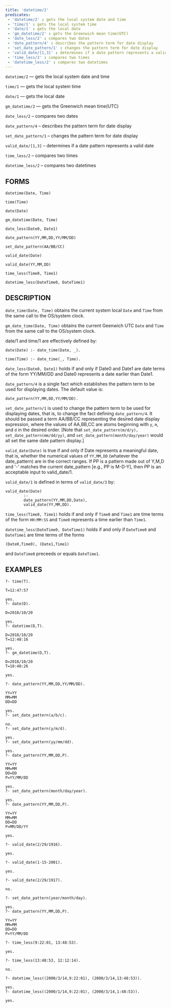 ```yaml
---
title: 'datetime/2'
predicates:
 - 'datetime/2' : gets the local system date and time
 - 'time/1' : gets the local system time
 - 'date/1' : gets the local date
 - 'gm_datetime/2' : gets the Greenwich mean time(UTC)
 - 'date_less/2' : compares two dates
 - 'date_pattern/4' : describes the pattern term for date display
 - 'set_date_pattern/1' : changes the pattern term for date display
 - 'valid_date/[1,3]' : determines if a date pattern represents a valid date
 - 'time_less/2' : compares two times
 - 'datetime_less/2' : compares two datetimes
---
```

`datetime/2` — gets the local system date and time

`time/1` — gets the local system time

`date/1` — gets the local date

`gm_datetime/2` — gets the Greenwich mean time(UTC)

`date_less/2` – compares two dates

`date_pattern/4` – describes the pattern term for date display

`set_date_pattern/1` – changes the pattern term for date display

`valid_date/[1,3]` – determines if a date pattern represents a valid date

`time_less/2` – compares two times

`datetime_less/2` – compares two datetimes

## FORMS
```
datetime(Date, Time)

time(Time)

date(Date)

gm_datetime(Date, Time)

date_less(Date0, Date1)

date_pattern(YY,MM,DD,YY/MM/DD)

set_date_pattern(AA/BB/CC)

valid_date(Date)

valid_date(YY,MM,DD)

time_less(Time0, Time1)

datetime_less(DateTime0, DateTime1)

```
## DESCRIPTION

`date_time(Date, Time)` obtains the current system local `Date` and `Time` from the same call to the OS/system clock. 

`gm_date_time(Date, Time)` obtains the current Geenwich UTC `Date` and `Time` from the same call to the OS/system clock. 

date/1 and time/1 are effectively defined by:
```
date(Date) :- date_time(Date, _).

time(Time) :- date_time(_, Time).
```
`date_less(Date0, Date1)` holds if and only if Date0 and Date1 are date terms of the form YY/MM/DD 
and Date0 represents a date earlier than Date1.

`date_pattern/4` is a single fact which establishes the pattern term to be used for displaying dates.  The default value is:
```
date_pattern(YY,MM,DD,YY/MM/DD).
```
`set_date_pattern/1` is used to change the pattern term to be used for displaying dates, that is, to change the fact defining `date_pattern/4`.  It should be passed a term AA/BB/CC representing the desired date display expression, where the values of AA,BB,CC are atoms beginning with `y`, `m`, and `d` in the desired order. [Note that 
`set_date_pattern(m/d/y), set_date_pattern(mm/dd/yy)`, and `set_date_pattern(month/day/year)` would all set the same date pattern display.]

`valid_date(Date)` is true if and only if Date represents a meaningful date, that is, whether the numerical values of `YY,MM,DD` (whatever the date_pattern) are in the correct ranges.  If PP is a pattern made out of Y,M,D and '-' matches the current date_pattern [e.g., PP is M-D-Y], then PP is an acceptable input to valid_date/1.

`valid_date/1` is defined in terms of `valid_date/3` by:
```
valid_date(Date)
        :-
        date_pattern(YY,MM,DD,Date),
        valid_date(YY,MM,DD).
```
`time_less(Time0, Time1)` holds if and only if `Time0` and `Time1` are time terms of the form `HH:MM:SS` and  `Time0` represents a time earlier than `Time1`.

`datetime_less(DateTime0, DateTime1)` holds if and only if `DateTime0` and `DateTime1` are time terms of the forms
```
(Date0,Time0), (Date1,Time1)
```
and `DateTime0` preceeds or equals `DateTime1`.

## EXAMPLES
```
?- time(T).

T=12:47:57 

yes.
?- date(D).

D=2018/10/20 

yes.
?- datetime(D,T).

D=2018/10/20 
T=12:48:16 

yes.
?- gm_datetime(D,T).

D=2018/10/20 
T=18:48:26 

yes.

?- date_pattern(YY,MM,DD,YY/MM/DD).

YY=YY 
MM=MM 
DD=DD 

yes.
?- set_date_pattern(a/b/c).

no.
?- set_date_pattern(y/m/d).

yes.
?- set_date_pattern(yy/mm/dd).

yes.
?- date_pattern(YY,MM,DD,P).

YY=YY 
MM=MM 
DD=DD 
P=YY/MM/DD 

yes.
?- set_date_pattern(month/day/year).

yes.
?- date_pattern(YY,MM,DD,P).

YY=YY 
MM=MM 
DD=DD 
P=MM/DD/YY 

yes.

?- valid_date(2/29/1916).

yes.

?- valid_date(1-15-2001).

yes.

?- valid_date(2/29/1917).

no.

?- set_date_pattern(year/month/day).

yes.
?- date_pattern(YY,MM,DD,P).

YY=YY 
MM=MM 
DD=DD 
P=YY/MM/DD 

?- time_less(9:22:01, 13:48:53).

yes.

?- time_less(13:48:53, 12:12:14).

no.

?- datetime_less((2000/3/14,9:22:01), (2000/3/14,13:48:53)).

yes.
?- datetime_less((2000/1/14,9:22:01), (2000/3/14,1:48:53)).

yes.

```

